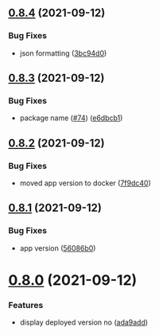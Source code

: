## [0.8.4](https://github.com/EddieHubCommunity/LinkFree/compare/v0.8.3...v0.8.4) (2021-09-12)


### Bug Fixes

* json formatting ([3bc94d0](https://github.com/EddieHubCommunity/LinkFree/commit/3bc94d0d0788ca6bed0ce64cf097ee225e2230e4))



## [0.8.3](https://github.com/EddieHubCommunity/LinkFree/compare/v0.8.2...v0.8.3) (2021-09-12)


### Bug Fixes

* package name ([#74](https://github.com/EddieHubCommunity/LinkFree/issues/74)) ([e6dbcb1](https://github.com/EddieHubCommunity/LinkFree/commit/e6dbcb18926a06bce38526eac42cd40886fb8b0b))



## [0.8.2](https://github.com/EddieHubCommunity/LinkFree/compare/v0.8.1...v0.8.2) (2021-09-12)


### Bug Fixes

* moved app version to docker ([7f9dc40](https://github.com/EddieHubCommunity/LinkFree/commit/7f9dc401e490739d5758c7feccbe816a39d0dae2))



## [0.8.1](https://github.com/EddieHubCommunity/LinkFree/compare/v0.8.0...v0.8.1) (2021-09-12)


### Bug Fixes

* app version ([56086b0](https://github.com/EddieHubCommunity/LinkFree/commit/56086b08c18542b985bc6575fb2b37ebe847bb00))



# [0.8.0](https://github.com/EddieHubCommunity/LinkFree/compare/v0.7.0...v0.8.0) (2021-09-12)


### Features

* display deployed version no ([ada9add](https://github.com/EddieHubCommunity/LinkFree/commit/ada9addd2d2846f3dc9c17f866a1e5dd659b3de7))



